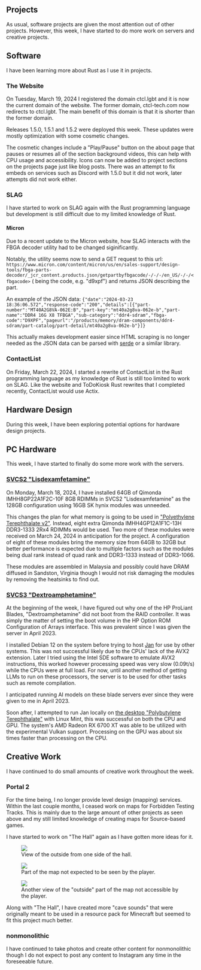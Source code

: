 
## Projects
As usual, software projects are given the most attention out of other projects. However, this week, I have started to do more work on servers and creative projects.

## Software
I have been learning more about Rust as I use it in projects.

### The Website
On Tuesday, March 19, 2024 I registered the domain ctcl.lgbt and it is now the current domain of the website. The former domain, ctcl-tech.com now redirects to ctcl.lgbt. The main benefit of this domain is that it is shorter than the former domain.

Releases 1.5.0, 1.5.1 and 1.5.2 were deployed this week. These updates were mostly optimization with some cosmetic changes.

The cosmetic changes include a "Play/Pause" button on the about page that pauses or resumes all of the section background videos, this can help with CPU usage and accessibility. Icons can now be added to project sections on the projects page just like blog posts. There was an attempt to fix embeds on services such as Discord with 1.5.0 but it did not work, later attempts did not work either.

### SLAG
I have started to work on SLAG again with the Rust programming language but development is still difficult due to my limited knowledge of Rust.

#### Micron
Due to a recent update to the Micron website, how SLAG interacts with the FBGA decoder utility had to be changed siginificantly.

Notably, the utility seems now to send a GET request to this url: `https://www.micron.com/content/micron/us/en/sales-support/design-tools/fbga-parts-decoder/_jcr_content.products.json/getpartbyfbgacode/-/-/-/en_US/-/-/<fbgacode>` (<fbgacode> being the code, e.g. "d9xpf") and returns JSON describing the part. 

An example of the JSON data:
`{"date":"2024-03-23 18:36:06.572","response-code":"200","details":[{"part-number":"MT40A2G8VA-062E:B","part-key":"mt40a2g8va-062e-b","part-name":"DDR4 16G X8 TFBGA","sub-category":"ddr4-sdram","fbga-code":"D9XPF","pageurl":"/products/memory/dram-components/ddr4-sdram/part-catalog/part-detail/mt40a2g8va-062e-b"}]}`

This actually makes development easier since HTML scraping is no longer needed as the JSON data can be parsed with [serde](https://crates.io/crates/serde) or a similar library.

### ContactList
On Friday, March 22, 2024, I started a rewrite of ContactList in the Rust programming language as my knowledge of Rust is still too limited to work on SLAG. Like the website and ToDoKiosk Rust rewrites that I completed recently, ContactList would use Actix.

## Hardware Design
During this week, I have been exploring potential options for hardware design projects.

## PC Hardware
This week, I have started to finally do some more work with the servers.

### [SVCS2 "Lisdexamfetamine"](../../projects/srv_amp/)
On Monday, March 18, 2024, I have installed 64GB of Qimonda IMHH8GP22A1F2C-10F 8GB RDIMMs in SVCS2 "Lisdexamfetamine" as the 128GB configuration using 16GB SK hynix modules was unneeded.

This changes the plan for what memory is going to be used in ["Polyethylene Terephthalate v2"](../../projects/pc_pet2/). Instead, eight extra Qimonda IMHH4GP12A1F1C-13H DDR3-1333 2Rx4 RDIMMs would be used. Two more of these modules were received on March 24, 2024 in anticipation for the project. A configuration of eight of these modules bring the memory size from 64GB to 32GB but better performance is expected due to multiple factors such as the modules being dual rank instead of quad rank and DDR3-1333 instead of DDR3-1066.

These modules are assembled in Malaysia and possibly could have DRAM diffused in Sandston, Virginia though I would not risk damaging the modules by removing the heatsinks to find out.

### [SVCS3 "Dextroamphetamine"](../../projects/srv_amp/)
At the beginning of the week, I have figured out why one of the HP ProLiant Blades, "Dextroamphetamine" did not boot from the RAID controller. It was simply the matter of setting the boot volume in the HP Option ROM Configuration of Arrays interface. This was prevalent since I was given the server in April 2023.

I installed Debian 12 on the system before trying to host [Jan](https://jan.ai) for use by other systems. This was not successful likely due to the CPUs' lack of the AVX2 extension. Later I tried using the Intel SDE software to emulate AVX2 instructions, this worked however processing speed was very slow (0.09t/s) while the CPUs were at full load. For now, until another method of getting LLMs to run on these processors, the server is to be used for other tasks such as remote compilation.

I anticipated running AI models on these blade servers ever since they were given to me in April 2023.

Soon after, I attempted to run Jan locally on [the desktop "Polybutylene Terephthalate"](../../projects/pc_pbt.md) with Linux Mint, this was successful on both the CPU and GPU. The system's AMD Radeon RX 6700 XT was able to be utilized with the experimental Vulkan support. Processing on the GPU was about six times faster than processing on the CPU.

## Creative Work
I have continued to do small amounts of creative work throughout the week.

### Portal 2
For the time being, I no longer provide level design (mapping) services. Within the last couple months, I ceased work on maps for Forbidden Testing Tracks. This is mainly due to the large amount of other projects as seen above and my still limited knowledge of creating maps for Source-based games.

I have started to work on "The Hall" again as I have gotten more ideas for it.

<figure>
    <img src="/static/pages/blog/wk12_2024/the_hall_march222024_1.webp">
    <figcaption>View of the outside from one side of the hall.</figcaption>
</figure>

<figure>
    <img src="/static/pages/blog/wk12_2024/the_hall_march222024_2.webp">
    <figcaption>Part of the map not expected to be seen by the player.</figcaption>
</figure>

<figure>
    <img src="/static/pages/blog/wk12_2024/the_hall_march222024_3.webp">
    <figcaption>Another view of the "outside" part of the map not accessible by the player.</figcaption>
</figure>

Along with "The Hall", I have created more "cave sounds" that were originally meant to be used in a resource pack for Minecraft but seemed to fit this project much better. 

### nonmonolithic
I have continued to take photos and create other content for nonmonolithic though I do not expect to post any content to Instagram any time in the foreseeable future.